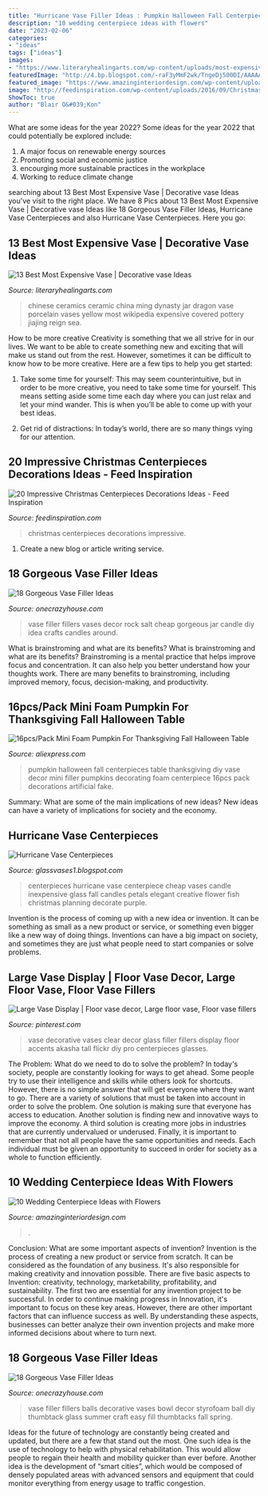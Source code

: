 ```yaml
---
title: "Hurricane Vase Filler Ideas : Pumpkin Halloween Fall Centerpieces Table Thanksgiving Diy Vase Decor Mini Filler Pumpkins Decorating Foam Centerpiece 16pcs Pack Decorations Artificial Fake"
description: "10 wedding centerpiece ideas with flowers"
date: "2023-02-06"
categories:
- "ideas"
tags: ["ideas"]
images:
- "https://www.literaryhealingarts.com/wp-content/uploads/most-expensive-vase-of-chinese-ceramics-wikipedia-pertaining-to-yellow-dragon-jar-cropped-jpg.jpg"
featuredImage: "http://4.bp.blogspot.com/-raF3yMmF2wk/TngeDj500DI/AAAAAAAACXo/W1RCf2ZQsWI/s1600/Hurricane+Vase+Centerpieces1.jpg"
featured_image: "https://www.amazinginteriordesign.com/wp-content/uploads/2017/11/Wedding-Centerpiece-Ideas-with-Flowers-fi.jpg"
image: "http://feedinspiration.com/wp-content/uploads/2016/09/Christmas-Centerpieces.jpg"
ShowToc: true
author: "Blair O&#039;Kon"
---
```



What are some ideas for the year 2022?
Some ideas for the year 2022 that could potentially be explored include: 
1. A major focus on renewable energy sources 
2. Promoting social and economic justice 
3. encourging more sustainable practices in the workplace 
4. Working to reduce climate change 

	

		
searching about 13 Best Most Expensive Vase | Decorative vase Ideas you've visit to the right place. We have 8 Pics about 13 Best Most Expensive Vase | Decorative vase Ideas like 18 Gorgeous Vase Filler Ideas, Hurricane Vase Centerpieces and also Hurricane Vase Centerpieces. Here you go:
		
    
## 13 Best Most Expensive Vase | Decorative Vase Ideas

<img loading=lazy src="https://www.literaryhealingarts.com/wp-content/uploads/most-expensive-vase-of-chinese-ceramics-wikipedia-pertaining-to-yellow-dragon-jar-cropped-jpg.jpg" onerror="this.onerror=null;this.src='https://tse2.mm.bing.net/th?id=OIP.G4m_f75U7hwuBGehW2z4PAHaJ4&amp;pid=15.1';" alt="13 Best Most Expensive Vase | Decorative vase Ideas">

_Source: literaryhealingarts.com_

>chinese ceramics ceramic china ming dynasty jar dragon vase porcelain vases yellow most wikipedia expensive covered pottery jiajing reign sea. 

	

How to be more creative
Creativity is something that we all strive for in our lives. We want to be able to create something new and exciting that will make us stand out from the rest. However, sometimes it can be difficult to know how to be more creative. Here are a few tips to help you get started:
1. Take some time for yourself: This may seem counterintuitive, but in order to be more creative, you need to take some time for yourself. This means setting aside some time each day where you can just relax and let your mind wander. This is when you’ll be able to come up with your best ideas.

2. Get rid of distractions: In today’s world, there are so many things vying for our attention.

    
## 20 Impressive Christmas Centerpieces Decorations Ideas - Feed Inspiration

<img loading=lazy src="http://feedinspiration.com/wp-content/uploads/2016/09/Christmas-Centerpieces.jpg" onerror="this.onerror=null;this.src='https://tse2.mm.bing.net/th?id=OIP.nC6K8jsYYSDNjT_qaaaxZQHaLC&amp;pid=15.1';" alt="20 Impressive Christmas Centerpieces Decorations Ideas - Feed Inspiration">

_Source: feedinspiration.com_

>christmas centerpieces decorations impressive. 

	

1. Create a new blog or article writing service.

    
## 18 Gorgeous Vase Filler Ideas

<img loading=lazy src="https://cdn.onecrazyhouse.com/wp-content/uploads/2016/05/vase-filler-ideas-12.jpg" onerror="this.onerror=null;this.src='https://tse2.mm.bing.net/th?id=OIP.8g2X7o5ripvWt7TWbGwAvwHaLH&amp;pid=15.1';" alt="18 Gorgeous Vase Filler Ideas">

_Source: onecrazyhouse.com_

>vase filler fillers vases decor rock salt cheap gorgeous jar candle diy idea crafts candles around. 

	

What is brainstroming and what are its benefits?
What is brainstroming and what are its benefits? Brainstroming is a mental practice that helps improve focus and concentration. It can also help you better understand how your thoughts work. There are many benefits to brainstroming, including improved memory, focus, decision-making, and productivity.

    
## 16pcs/Pack Mini Foam Pumpkin For Thanksgiving Fall Halloween Table

<img loading=lazy src="https://ae01.alicdn.com/kf/HTB1hVzDJFXXXXb4XXXXq6xXFXXX2/16pcs-Pack-Mini-Foam-Pumpkin-For-Thanksgiving-Fall-Halloween-Table-Decor-Vase-Filler-DIY-Centerpieces-Wedding.jpg" onerror="this.onerror=null;this.src='https://tse2.mm.bing.net/th?id=OIP.g9JPnc7eqYEcAjk3isaNtgHaHa&amp;pid=15.1';" alt="16pcs/Pack Mini Foam Pumpkin For Thanksgiving Fall Halloween Table">

_Source: aliexpress.com_

>pumpkin halloween fall centerpieces table thanksgiving diy vase decor mini filler pumpkins decorating foam centerpiece 16pcs pack decorations artificial fake. 

	

Summary: What are some of the main implications of new ideas?
New ideas can have a variety of implications for society and the economy.

    
## Hurricane Vase Centerpieces

<img loading=lazy src="http://4.bp.blogspot.com/-raF3yMmF2wk/TngeDj500DI/AAAAAAAACXo/W1RCf2ZQsWI/s1600/Hurricane+Vase+Centerpieces1.jpg" onerror="this.onerror=null;this.src='https://tse3.mm.bing.net/th?id=OIP.K4vwSEydRkV2xwiGeOHboAAAAA&amp;pid=15.1';" alt="Hurricane Vase Centerpieces">

_Source: glassvases1.blogspot.com_

>centerpieces hurricane vase centerpiece cheap vases candle inexpensive glass fall candles petals elegant creative flower fish christmas planning decorate purple. 

	

Invention is the process of coming up with a new idea or invention. It can be something as small as a new product or service, or something even bigger like a new way of doing things. Inventions can have a big impact on society, and sometimes they are just what people need to start companies or solve problems.

    
## Large Vase Display | Floor Vase Decor, Large Floor Vase, Floor Vase Fillers

<img loading=lazy src="https://i.pinimg.com/736x/bc/cd/af/bccdafbdff6d886f742e74552ab6fd9c--vase-decorations-centerpieces.jpg" onerror="this.onerror=null;this.src='https://tse1.mm.bing.net/th?id=OIP.ngPQCfeF4EcRXF3TqAFUggAAAA&amp;pid=15.1';" alt="Large Vase Display | Floor vase decor, Large floor vase, Floor vase fillers">

_Source: pinterest.com_

>vase decorative vases clear decor glass filler fillers display floor accents akasha tall flickr diy pro centerpieces glasses. 

	

The Problem: What do we need to do to solve the problem?
In today's society, people are constantly looking for ways to get ahead. Some people try to use their intelligence and skills while others look for shortcuts. However, there is no simple answer that will get everyone where they want to go. There are a variety of solutions that must be taken into account in order to solve the problem. One solution is making sure that everyone has access to education. Another solution is finding new and innovative ways to improve the economy. A third solution is creating more jobs in industries that are currently undervalued or underused. Finally, it is important to remember that not all people have the same opportunities and needs. Each individual must be given an opportunity to succeed in order for society as a whole to function efficiently.

    
## 10 Wedding Centerpiece Ideas With Flowers

<img loading=lazy src="https://www.amazinginteriordesign.com/wp-content/uploads/2017/11/Wedding-Centerpiece-Ideas-with-Flowers-fi.jpg" onerror="this.onerror=null;this.src='https://tse2.mm.bing.net/th?id=OIP.8h71qsaFgbqK5kMffWW5twHaJ1&amp;pid=15.1';" alt="10 Wedding Centerpiece Ideas with Flowers">

_Source: amazinginteriordesign.com_

>. 

	

Conclusion: What are some important aspects of invention?
Invention is the process of creating a new product or service from scratch. It can be considered as the foundation of any business. It's also responsible for making creativity and innovation possible. There are five basic aspects to Invention: creativity, technology, marketability, profitability, and sustainability. The first two are essential for any invention project to be successful. In order to continue making progress in Innovation, it's important to focus on these key areas. However, there are other important factors that can influence success as well. By understanding these aspects, businesses can better analyze their own invention projects and make more informed decisions about where to turn next.

    
## 18 Gorgeous Vase Filler Ideas

<img loading=lazy src="https://cdn.onecrazyhouse.com/wp-content/uploads/2016/05/vase-filler-ideas-5.jpg" onerror="this.onerror=null;this.src='https://tse1.mm.bing.net/th?id=OIP.3wQlsmARNenwgjPJkcoSHAHaLG&amp;pid=15.1';" alt="18 Gorgeous Vase Filler Ideas">

_Source: onecrazyhouse.com_

>vase filler fillers balls decorative vases bowl decor styrofoam ball diy thumbtack glass summer craft easy fill thumbtacks fall spring. 

	

Ideas for the future of technology are constantly being created and updated, but there are a few that stand out the most. One such idea is the use of technology to help with physical rehabilitation. This would allow people to regain their health and mobility quicker than ever before. Another idea is the development of “smart cities”, which would be composed of densely populated areas with advanced sensors and equipment that could monitor everything from energy usage to traffic congestion.

